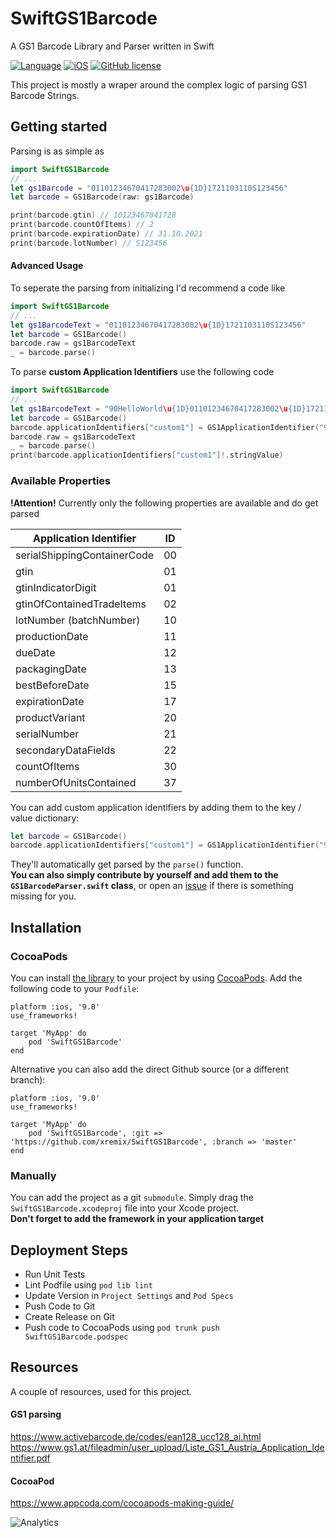 # SwiftGS1Barcode
A GS1 Barcode Library and Parser written in Swift

[![Language](https://img.shields.io/badge/language-swift%203-1b7cb9.svg)](https://img.shields.io/badge/language-swift%203-1b7cb9.svg)
[![iOS](https://img.shields.io/badge/iOS-9.0%2B-1b7cb9.svg)](https://img.shields.io/badge/iOS-9.0%2B-1b7cb9.svg)
[![GitHub license](https://img.shields.io/badge/license-MIT-blue.svg)](https://raw.githubusercontent.com/xremix/SwiftGS1Barcode/master/LICENSE)

This project is mostly a wraper around the complex logic of parsing GS1 Barcode Strings.

## Getting started
Parsing is as simple as

```Swift
import SwiftGS1Barcode
// ...
let gs1Barcode = "01101234670417283002\u{1D}1721103110S123456"
let barcode = GS1Barcode(raw: gs1Barcode)

print(barcode.gtin) // 10123467041728
print(barcode.countOfItems) // 2
print(barcode.expirationDate) // 31.10.2021
print(barcode.lotNumber) // S123456
```
#### Advanced Usage

To seperate the parsing from initializing I'd recommend a code like

```Swift
import SwiftGS1Barcode
// ...
let gs1BarcodeText = "01101234670417283002\u{1D}1721103110S123456"
let barcode = GS1Barcode()
barcode.raw = gs1BarcodeText
_ = barcode.parse()
```

To parse **custom Application Identifiers** use the following code

```Swift
import SwiftGS1Barcode
// ...
let gs1BarcodeText = "90HelloWorld\u{1D}01101234670417283002\u{1D}1721103110S123456"
let barcode = GS1Barcode()
barcode.applicationIdentifiers["custom1"] = GS1ApplicationIdentifier("90", length: 30, type: .String, dynamicLength: true)
barcode.raw = gs1BarcodeText
_ = barcode.parse()
print(barcode.applicationIdentifiers["custom1"]!.stringValue)
```

### Available Properties
**!Attention!** Currently only the following properties are available and do get parsed


| Application Identifier | ID           |
| ------------------ |:-------------:|
| serialShippingContainerCode |  00 |
| gtin               | 01  |
| gtinIndicatorDigit | 01  |
| gtinOfContainedTradeItems | 02  |
| lotNumber (batchNumber) | 10  |
| productionDate     | 11  |
| dueDate            | 12  |
| packagingDate      | 13  |
| bestBeforeDate     | 15  |
| expirationDate     | 17  |
| productVariant     | 20  |
| serialNumber       | 21  |
| secondaryDataFields | 22  |
| countOfItems  | 30  |
| numberOfUnitsContained | 37  |

You can add custom application identifiers by adding them to the key / value dictionary:
```Swift
let barcode = GS1Barcode()
barcode.applicationIdentifiers["custom1"] = GS1ApplicationIdentifier("90", length: 30, type: .String, dynamicLength: true)
```
They'll automatically get parsed by the `parse()` function.  
**You can also simply contribute by yourself and add them to the `GS1BarcodeParser.swift` class**, or open an [issue](https://github.com/xremix/SwiftGS1Barcode/issues/new) if there is something missing for you.

## Installation
### CocoaPods
You can install [the library](https://cocoapods.org/pods/SwiftGS1Barcode) to your project by using [CocoaPods](https://cocoapods.org). Add the following code to your `Podfile`:
```
platform :ios, '9.0'
use_frameworks!

target 'MyApp' do
	pod 'SwiftGS1Barcode'
end
```
Alternative you can also add the direct Github source (or a different branch): 
```
platform :ios, '9.0'
use_frameworks!

target 'MyApp' do
	pod 'SwiftGS1Barcode', :git => 'https://github.com/xremix/SwiftGS1Barcode', :branch => 'master'
end
```

### Manually
You can add the project as a git `submodule`. Simply drag the `SwiftGS1Barcode.xcodeproj` file into your Xcode project.  
**Don't forget to add the framework in your application target**


## Deployment Steps
- Run Unit Tests
- Lint Podfile using `pod lib lint`
- Update Version in `Project Settings` and `Pod Specs`
- Push Code to Git
- Create Release on Git
- Push code to CocoaPods using `pod trunk push SwiftGS1Barcode.podspec`

## Resources
A couple of resources, used for this project.

#### GS1 parsing
https://www.activebarcode.de/codes/ean128_ucc128_ai.html
https://www.gs1.at/fileadmin/user_upload/Liste_GS1_Austria_Application_Identifier.pdf

#### CocoaPod
https://www.appcoda.com/cocoapods-making-guide/


![Analytics](https://ga-beacon.appspot.com/UA-40522413-9/SwiftGS1Barcode/readme?pixel)

